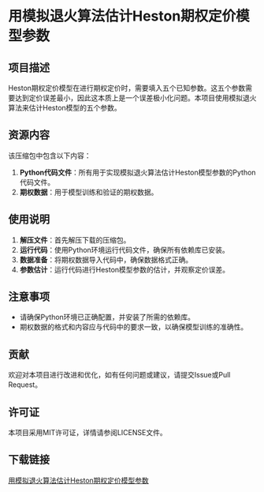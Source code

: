 # 用模拟退火算法估计Heston期权定价模型参数

## 项目描述

Heston期权定价模型在进行期权定价时，需要填入五个已知参数。这五个参数需要达到定价误差最小，因此这本质上是一个误差极小化问题。本项目使用模拟退火算法来估计Heston模型的五个参数。

## 资源内容

该压缩包中包含以下内容：

1. **Python代码文件**：所有用于实现模拟退火算法估计Heston模型参数的Python代码文件。
2. **期权数据**：用于模型训练和验证的期权数据。

## 使用说明

1. **解压文件**：首先解压下载的压缩包。
2. **运行代码**：使用Python环境运行代码文件，确保所有依赖库已安装。
3. **数据准备**：将期权数据导入代码中，确保数据格式正确。
4. **参数估计**：运行代码进行Heston模型参数的估计，并观察定价误差。

## 注意事项

- 请确保Python环境已正确配置，并安装了所需的依赖库。
- 期权数据的格式和内容应与代码中的要求一致，以确保模型训练的准确性。

## 贡献

欢迎对本项目进行改进和优化，如有任何问题或建议，请提交Issue或Pull Request。

## 许可证

本项目采用MIT许可证，详情请参阅LICENSE文件。

## 下载链接

[用模拟退火算法估计Heston期权定价模型参数](https://pan.quark.cn/s/eb1513059271)
